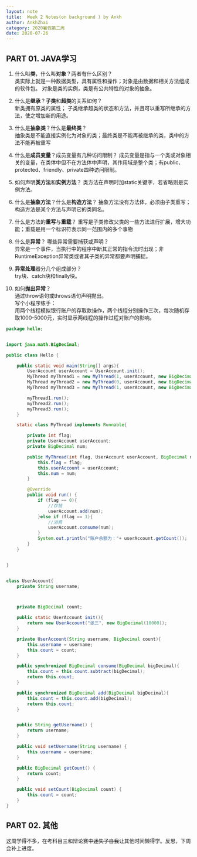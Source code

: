 ```yaml
---
layout: note
title:  Week 2 Notes(on background ) by Ankh
author: AnkhZhai
category: 2020暑假第二周
date: 2020-07-26
---
```


## PART 01. JAVA学习  

1. 什么叫**类**，什么叫**对象**？两者有什么区别？  
类实际上就是一种数据类型，具有属性和操作；对象是由数据和相关方法组成的软件包。
对象是类的实例，类是有公共特性的对象的抽象。
2. 什么是**继承**？**子类**和**超类**的关系如何？  
   新类拥有原类的属性；
		子类继承超类的状态和方法，并且可以重写所继承的方法，使之增加新的用途。

3. 什么是**抽象类**？什么是**最终类**？  
   抽象类是不能直接实例化为对象的类；最终类是不能再被继承的类，类中的方法不能再被重写

4. 什么是**成员变量**？成员变量有几种访问限制？
   成员变量是指与一个类或对象相关的变量，在类体中但不在方法体中声明，其作用域是整个类；有public、protected、friendly、private四种访问限制。

5. 如何声明**类方法**和**实例方法**？
   类方法在声明时加static关键字，若省略则是实例方法。

6. 什么是**抽象方法**？什么是**构造方法**？
   抽象方法没有方法体，必须由子类重写；构造方法是某个方法与声明它的类同名。

7. 什么是方法的**重写**与**重载**？
  重写是子类修改父类的一些方法进行扩展，增大功能；重载是用一个标识符表示同一范围内的多个事物
8. 什么是**异常**？ 哪些异常需要捕获或声明？   
   异常是一个事件，当执行中的程序中断其正常的指令流时出现；非RuntimeException异常类或者其子类的异常都要声明捕捉。

8. **异常处理**器分几个组成部分？  
   try块、catch块和finally块。
 
9. 如何**抛出异常**？  
   通过throw语句或throws语句声明抛出。  
写个小程序练手：  
用两个线程模拟银行账户的存取款操作，两个线程分别操作三次，每次随机存取1000-5000元，实时显示两线程的操作过程对账户的影响。
```java
package hello;


import java.math.BigDecimal;

public class Hello {

    public static void main(String[] args){
        UserAccount userAccount = UserAccount.init();
        MyThread myThread1 = new MyThread(1, userAccount, new BigDecimal(10));
        MyThread myThread2 = new MyThread(0, userAccount, new BigDecimal(100));
        MyThread myThread3 = new MyThread(1, userAccount, new BigDecimal(205));

        myThread1.run();
        myThread2.run();
        myThread3.run();
    }

    static class MyThread implements Runnable{

        private int flag;
        private UserAccount userAccount;
        private BigDecimal num;

        public MyThread(int flag, UserAccount userAccount, BigDecimal num){
            this.flag = flag;
            this.userAccount = userAccount;
            this.num = num;
        }

        @Override
        public void run() {
            if (flag == 0){
                //存钱
                userAccount.add(num);
            }else if (flag == 1){
                //消费
                userAccount.consume(num);
            }
            System.out.println("账户余额为："+ userAccount.getCount());
        }
    }


}


class UserAccount{
    private String username;



    private BigDecimal count;

    public static UserAccount init(){
        return new UserAccount("张三", new BigDecimal(10000));
    }

    private UserAccount(String username, BigDecimal count){
        this.username = username;
        this.count = count;
    }

    public synchronized BigDecimal consume(BigDecimal bigDecimal){
        this.count = this.count.subtract(bigDecimal);
        return this.count;
    }

    public synchronized BigDecimal add(BigDecimal bigDecimal){
        this.count = this.count.add(bigDecimal);
        return this.count;
    }


    public String getUsername() {
        return username;
    }

    public void setUsername(String username) {
        this.username = username;
    }

    public BigDecimal getCount() {
        return count;
    }

    public void setCount(BigDecimal count) {
        this.count = count;
    }
}

```  
## PART 02. 其他  
这周学得不多，在考科目三和辩论赛中~~迷失了自我~~让其他时间懒得学。反思，下周会补上进度。